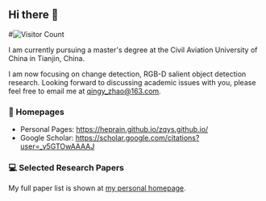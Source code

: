 ## Hi there 👋

<!--
**Heprain/Heprain** is a ✨ _special_ ✨ repository because its `README.md` (this file) appears on your GitHub profile.

Here are some ideas to get you started:

- 🔭 I’m currently working on ...
- 🌱 I’m currently learning ...
- 👯 I’m looking to collaborate on ...
- 🤔 I’m looking for help with ...
- 💬 Ask me about ...
- 📫 How to reach me: ...
- 😄 Pronouns: ...
- ⚡ Fun fact: ...
-->

#![Visitor Count](https://profile-counter.glitch.me/Heprain/count.svg)

I am currently pursuing a master's degree at the Civil Aviation University of China in Tianjin, China.

I am now focusing on change detection, RGB-D salient object detection research. Looking forward to discussing academic issues with you, please feel free to email me at [qingy_zhao@163.com](mailto:qingy_zhao@163.com).

### 📎 Homepages
- Personal Pages: https://heprain.github.io/zqys.github.io/
- Google Scholar: https://scholar.google.com/citations?user=_y5GTOwAAAAJ

### 💻 Selected Research Papers
My full paper list is shown at [my personal homepage](https://heprain.github.io/zqys.github.io/).

